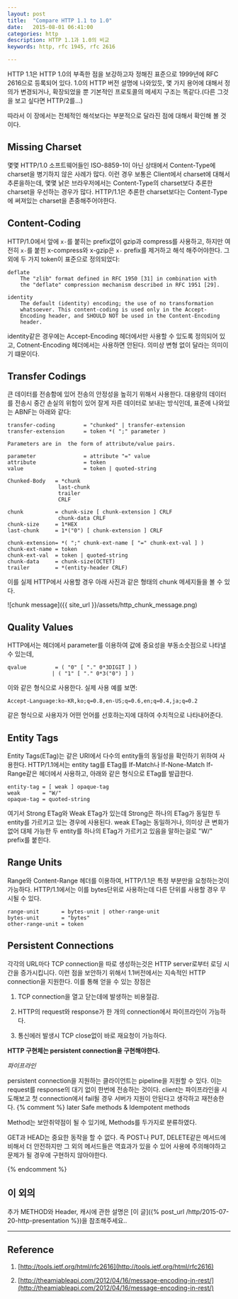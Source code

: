 ```yaml
---
layout: post
title:  "Compare HTTP 1.1 to 1.0"
date:   2015-08-01 06:41:00
categories: http
description: HTTP 1.1과 1.0의 비교
keywords: http, rfc 1945, rfc 2616

---
```


HTTP 1.1은 HTTP 1.0의 부족한 점을 보강하고자 정해진 표준으로 1999년에 RFC 2616으로 등록되어 있다. 1.0의 HTTP 버전 설명에 나와있듯, 몇 가지 용어에 대해서 정의가 변경되거나, 확장되었을 뿐 기본적인 프로토콜의 메세지 구조는 똑같다.(다른 그것을 보고 싶다면 HTTP/2를...)

따라서 이 장에서는 전체적인 해석보다는 부분적으로 달라진 점에 대해서 확인해 볼 것이다.


Missing Charset
----

몇몇 HTTP/1.0 소프트웨어들인 ISO-8859-1이 아닌 상태에서 Content-Type에 charset을 병기하지 않은 사례가 많다. 이런 경우 보통은 Client에서 charset에 대해서 추론을하는데, 몇몇 낡은 브라우저에서는 Content-Type의 charset보다 추론한 charset을 우선하는 경우가 많다. HTTP/1.1은 추론한 charset보다는 Content-Type에 써져있는 charset을 존중해주어야한다.


Content-Coding
----

HTTP/1.0에서 앞에 ```x-```를 붙히는 prefix없이 gzip과 compress를 사용하고, 하지만 여전히 ```x-```를 붙힌 x-compress와 x-gzip은 ```x-``` prefix를 제거하고 해석 해주어야한다. 그외에 두 가지 token이 표준으로 정의되었다:

	deflate
	    The "zlib" format defined in RFC 1950 [31] in combination with
	    the "deflate" compression mechanism described in RFC 1951 [29].
	    
	identity
		The default (identity) encoding; the use of no transformation
		whatsoever. This content-coding is used only in the Accept-
		Encoding header, and SHOULD NOT be used in the Content-Encoding
		header.


identity같은 경우에는 Accept-Encoding 헤더에서만 사용할 수 있도록 정의되어 있고, Cotnent-Encoding 헤더에서는 사용하면 안된다. 의미상 변형 없이 달라는 의미이기 떄문이다.

Transfer Codings
----

큰 데이터를 전송함에 있어 전송의 안정성을 높히기 위해서 사용한다. 대용량의 데이터를 전송시 중간 손실의 위험이 있어 잘게 자른 데이터로 보내는 방식인데, 
표준에 나와있는 ABNF는 아래와 같다:

	transfer-coding         = "chunked" | transfer-extension
	transfer-extension      = token *( ";" parameter )

	Parameters are in  the form of attribute/value pairs.

	parameter               = attribute "=" value
	attribute               = token
	value                   = token | quoted-string

	Chunked-Body   = *chunk
	                last-chunk
	                trailer
	                CRLF

	chunk          = chunk-size [ chunk-extension ] CRLF
	                chunk-data CRLF
	chunk-size     = 1*HEX
	last-chunk     = 1*("0") [ chunk-extension ] CRLF

	chunk-extension= *( ";" chunk-ext-name [ "=" chunk-ext-val ] )
	chunk-ext-name = token
	chunk-ext-val  = token | quoted-string
	chunk-data     = chunk-size(OCTET)
	trailer        = *(entity-header CRLF)

이를 실제 HTTP에서 사용할 경우 아래 사진과 같은 형태의 chunk 메세지들을 볼 수 있다.

![chunk message]({{ site_url }}/assets/http_chunk_message.png)


Quality Values
----

HTTP에서는 헤더에서 parameter를 이용하여 값에 중요성을  부동소숫점으로 나타낼 수 있는데,

	qvalue         = ( "0" [ "." 0*3DIGIT ] )
	              | ( "1" [ "." 0*3("0") ] )

이와 같은 형식으로 사용한다. 실제 사용 예를 보면:

	Accept-Language:ko-KR,ko;q=0.8,en-US;q=0.6,en;q=0.4,ja;q=0.2

같은 형식으로 사용자가 어떤 언어를 선호하는지에 대하여 수치적으로 나타내어준다.

Entity Tags
----

Entity Tags(ETag)는 같은 URI에서 다수의 entity들의 동일성을 확인하기 위하여 사용한다. HTTP/1.1에서는 entity tag를 ETag를 If-Match나 If-None-Match If-Range같은 헤더에서 사용하고, 아래와 같은 형식으로 ETag를 발급한다.

	entity-tag = [ weak ] opaque-tag
	weak       = "W/"
	opaque-tag = quoted-string

여기서 Strong ETag와 Weak ETag가 있는데 Strong은 하나의 ETag가 동일한 두 entity를 가르키고 있는 경우에 사용된다. weak ETag는 동일하거나, 의미상 큰 변화가 없어 대체 가능한 두 entity를 하나의 ETag가 가르키고 있음을 말하는걸로 "W/" prefix를 붙힌다.


Range Units
----

Range와 Content-Range 헤더를 이용하여, HTTP/1.1은 특정 부분만을 요청하는것이 가능하다. HTTP/1.1에서는 이를 bytes단위로 사용하는데 다른 단위를 사용할 경우 무시될 수 있다.

	range-unit       = bytes-unit | other-range-unit
	bytes-unit       = "bytes"
	other-range-unit = token


Persistent Connections
----

각각의 URL마다 TCP connection을 따로 생성하는것은 HTTP server로부터 로딩 시간을 증가시킵니다. 이런 점을 보안하기 위해서 1.1버전에서는 지속적인 HTTP connection을 지원한다. 이를 통해 얻을 수 있는 장점은

1. TCP connection을 열고 닫는데에 발생하는 비용절감.

1. HTTP의 request와 response가 한 개의 connection에서 파이프라인이 가능하다.

1. 통신에러 발생시 TCP close없이 바로 재요청이 가능하다.

**HTTP 구현체는 persistent connection을 구현해야한다.**


*파이프라인*

persistent connection을 지원하는 클라이언트는 pipeline을 지원할 수 있다. 이는 request를 response의 대기 없이 한번에 전송하는 것이다.
client는 파이프라인을 시도해보고 첫 connection에서 fail될 경우 서버가 지원이 안된다고 생각하고 재전송한다.
{% comment %}
later
Safe methods & Idempotent methods

Method는 보안취약점이 될 수 있기에, Methods를 두가지로 분류하였다.

GET과 HEAD는 중요한 동작을 할 수 없다. 즉 POST나 PUT, DELETE같은 메서드에 비해서 더 안전하지만 그 외의 메서드들은 역효과가 있을 수 있어 사용에 주의해야하고 문제가 될 경우에 구현하지 않아야한다.

{% endcomment %}

이 외의
----

추가 METHOD와 Header, 캐시에 관한 설명은 [이 글]({% post_url /http/2015-07-20-http-presentation %})을 참조해주세요..


-----

Reference
----

1. [http://tools.ietf.org/html/rfc2616](http://tools.ietf.org/html/rfc2616)

1. [http://theamiableapi.com/2012/04/16/message-encoding-in-rest/](http://theamiableapi.com/2012/04/16/message-encoding-in-rest/)
